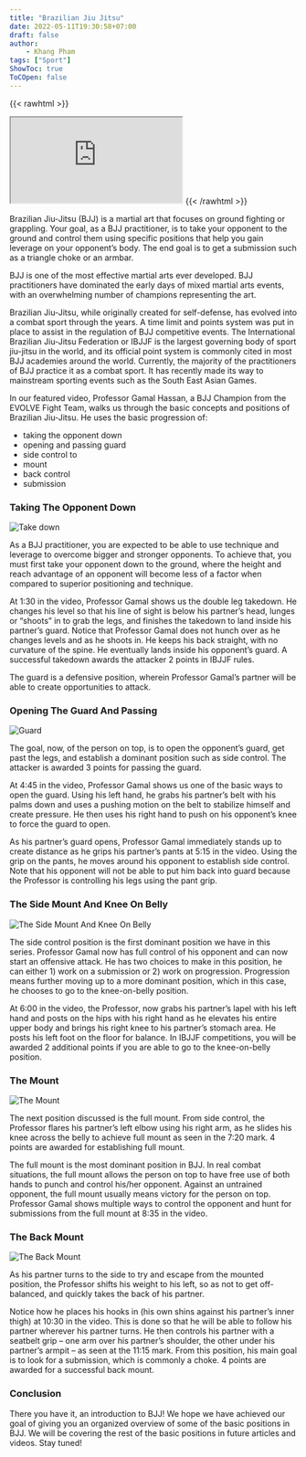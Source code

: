 ```yaml
---
title: "Brazilian Jiu Jitsu"
date: 2022-05-11T19:30:58+07:00
draft: false
author:
    - Khang Pham
tags: ["Sport"]
ShowToc: true
ToCOpen: false
---
```


{{< rawhtml >}} 
<iframe src="https://www.youtube.com/watch?v=RIXUSPQPrlM"></iframe>
{{< /rawhtml >}}

Brazilian Jiu-Jitsu (BJJ) is a martial art that focuses on ground fighting or grappling. Your goal, as a BJJ practitioner, is to take your opponent to the ground and control them using specific positions that help you gain leverage on your opponent’s body. The end goal is to get a submission such as a triangle choke or an armbar.

BJJ is one of the most effective martial arts ever developed. BJJ practitioners have dominated the early days of mixed martial arts events, with an overwhelming number of champions representing the art.

Brazilian Jiu-Jitsu, while originally created for self-defense, has evolved into a combat sport through the years. A time limit and points system was put in place to assist in the regulation of BJJ competitive events. The International Brazilian Jiu-Jitsu Federation or IBJJF is the largest governing body of sport jiu-jitsu in the world, and its official point system is commonly cited in most BJJ academies around the world. Currently, the majority of the practitioners of BJJ practice it as a combat sport. It has recently made its way to mainstream sporting events such as the South East Asian Games. 

In our featured video, Professor Gamal Hassan, a BJJ Champion from the EVOLVE Fight Team, walks us through the basic concepts and positions of Brazilian Jiu-Jitsu. He uses the basic progression of:
- taking the opponent down
- opening and passing guard
- side control to
- mount
- back control
- submission

### Taking The Opponent Down

![Take down](/img/bjj/takedown.jpg)

As a BJJ practitioner, you are expected to be able to use technique and leverage to overcome bigger and stronger opponents. To achieve that, you must first take your opponent down to the ground, where the height and reach advantage of an opponent will become less of a factor when compared to superior positioning and technique.

At 1:30 in the video, Professor Gamal shows us the double leg takedown. He changes his level so that his line of sight is below his partner’s head, lunges or “shoots” in to grab the legs, and finishes the takedown to land inside his partner’s guard. Notice that Professor Gamal does not hunch over as he changes levels and as he shoots in. He keeps his back straight, with no curvature of the spine. He eventually lands inside his opponent’s guard. A successful takedown awards the attacker 2 points in IBJJF rules.

The guard is a defensive position, wherein Professor Gamal’s partner will be able to create opportunities to attack. 

### Opening The Guard And Passing 

![Guard](/img/bjj/guard.jpg)

The goal, now, of the person on top, is to open the opponent’s guard, get past the legs, and establish a dominant position such as side control. The attacker is awarded 3 points for passing the guard.

At 4:45 in the video, Professor Gamal shows us one of the basic ways to open the guard. Using his left hand, he grabs his partner’s belt with his palms down and uses a pushing motion on the belt to stabilize himself and create pressure. He then uses his right hand to push on his opponent’s knee to force the guard to open.

As his partner’s guard opens, Professor Gamal immediately stands up to create distance as he grips his partner’s pants at 5:15 in the video. Using the grip on the pants, he moves around his opponent to establish side control. Note that his opponent will not be able to put him back into guard because the Professor is controlling his legs using the pant grip.

### The Side Mount And Knee On Belly

![The Side Mount And Knee On Belly](/img/bjj/sidecontrol.jpg)

The side control position is the first dominant position we have in this series. Professor Gamal now has full control of his opponent and can now start an offensive attack. He has two choices to make in this position, he can either 1) work on a submission or 2) work on progression. Progression means further moving up to a more dominant position, which in this case, he chooses to go to the knee-on-belly position.

At 6:00 in the video, the Professor, now grabs his partner’s lapel with his left hand and posts on the hips with his right hand as he elevates his entire upper body and brings his right knee to his partner’s stomach area. He posts his left foot on the floor for balance. In IBJJF competitions, you will be awarded 2 additional points if you are able to go to the knee-on-belly position.

### The Mount

![The Mount](/img/bjj/mount.jpg)

The next position discussed is the full mount. From side control, the Professor flares his partner’s left elbow using his right arm, as he slides his knee across the belly to achieve full mount as seen in the 7:20 mark. 4 points are awarded for establishing full mount.

The full mount is the most dominant position in BJJ. In real combat situations, the full mount allows the person on top to have free use of both hands to punch and control his/her opponent. Against an untrained opponent, the full mount usually means victory for the person on top. Professor Gamal shows multiple ways to control the opponent and hunt for submissions from the full mount at 8:35 in the video.

### The Back Mount

![The Back Mount](/img/bjj/backmount.jpg)

As his partner turns to the side to try and escape from the mounted position, the Professor shifts his weight to his left, so as not to get off-balanced, and quickly takes the back of his partner. 

Notice how he places his hooks in (his own shins against his partner’s inner thigh) at 10:30 in the video. This is done so that he will be able to follow his partner wherever his partner turns. He then controls his partner with a seatbelt grip – one arm over his partner’s shoulder, the other under his partner’s armpit – as seen at the 11:15 mark. From this position, his main goal is to look for a submission, which is commonly a choke. 4 points are awarded for a successful back mount.

### Conclusion

There you have it, an introduction to BJJ! We hope we have achieved our goal of giving you an organized overview of some of the basic positions in BJJ. We will be covering the rest of the basic positions in future articles and videos. Stay tuned!
